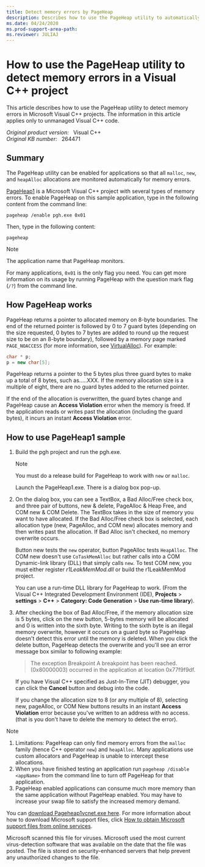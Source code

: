 ```yaml
---
title: Detect memory errors by PageHeap
description: Describes how to use the PageHeap utility to automatically monitor memory errors in a Microsoft Visual C++ project.
ms.date: 04/24/2020
ms.prod-support-area-path: 
ms.reviewer: JULIAJ
---
```

# How to use the PageHeap utility to detect memory errors in a Visual C++ project

This article describes how to use the PageHeap utility to detect memory errors in Microsoft Visual C++ projects. The information in this article applies only to unmanaged Visual C++ code.

_Original product version:_ &nbsp; Visual C++  
_Original KB number:_ &nbsp; 264471

## Summary

The PageHeap utility can be enabled for applications so that all `malloc`, `new`, and `heapAlloc` allocations are monitored automatically for memory errors.

[PageHeap1](#how-to-use-pageheap1-sample) is a Microsoft Visual C++ project with several types of memory errors. To enable PageHeap on this sample application, type in the following content from the command line:

```console
pageheap /enable pgh.exe 0x01
```

Then, type in the following content:

```console
pageheap
```

> [!NOTE]
> The application name that PageHeap monitors.

For many applications, `0x01` is the only flag you need. You can get more information on its usage by running PageHeap with the question mark flag (`/?`) from the command line.

## How PageHeap works

PageHeap returns a pointer to allocated memory on 8-byte boundaries. The end of the returned pointer is followed by 0 to 7 guard bytes (depending on the size requested, 0 bytes to 7 bytes are added to round up the request size to be on an 8-byte boundary), followed by a memory page marked `PAGE_NOACCESS` (for more information, see [VirtualAlloc](/windows/win32/api/memoryapi/nf-memoryapi-virtualalloc)). For example:

```cpp
char * p;
p = new char[5];
```

PageHeap returns a pointer to the 5 bytes plus three guard bytes to make up a total of 8 bytes, such as.....XXX. If the memory allocation size is a multiple of eight, there are no guard bytes added to the returned pointer.

If the end of the allocation is overwritten, the guard bytes change and PageHeap cause an **Access Violation** error when the memory is freed. If the application reads or writes past the allocation (including the guard bytes), it incurs an instant **Access Violation** error.

## How to use PageHeap1 sample

1. Build the pgh project and run the pgh.exe.

    > [!NOTE]
    > You must do a release build for PageHeap to work with `new` or `malloc`.

    Launch the PageHeap1.exe. There is a dialog box pop-up.

2. On the dialog box, you can see a TextBox, a Bad Alloc/Free check box, and three pair of buttons, new & delete, PageAlloc & Heap Free, and COM new & COM Delete. The TextBox takes in the size of memory you want to have allocated. If the Bad Alloc/Free check box is selected, each allocation type (new, PageAlloc, and COM new) allocates memory and then writes past the allocation. If Bad Alloc isn't checked, no memory overwrite occurs.

    Button new tests the `new` operator, button PageAlloc tests `HeapAlloc`. The COM new doesn't use `CoTaskMemAlloc` but rather calls into a COM Dynamic-link library (DLL) that simply calls `new`. To test COM new, you must either register *r1LeakMemMod.dll* or build the r1LeakMemMod project.

    You can use a run-time DLL library for PageHeap to work. (From the Visual C++ Integrated Development Environment (IDE), **Projects** > **settings** > **C++** > **Category: Code Generation** > **Use run-time library**).

3. After checking the box of Bad Alloc/Free, if the memory allocation size is 5 bytes, click on the new button, 5-bytes memory will be allocated and 0 is written into the sixth byte. Writing to the sixth byte is an illegal memory overwrite, however it occurs on a guard byte so PageHeap doesn't detect this error until the memory is deleted. When you click the delete button, PageHeap detects the overwrite and you'll see an error message box similar to following example:

    > The exception Breakpoint A breakpoint has been reached. (0x80000003) occurred in the application at location 0x77f9f9df.

    If you have Visual C++ specified as Just-In-Time (JIT) debugger, you can click the **Cancel** button and debug into the code.

    If you change the allocation size to 8 (or any multiple of 8), selecting new, pageAlloc, or COM New buttons results in an instant **Access Violation** error because you've written to an address with no access. (that is you don't have to delete the memory to detect the error).

> [!NOTE]
>
> 1. Limitations: PageHeap can only find memory errors from the `malloc` family (hence C++ operator `new`) and `heapAlloc`. Many applications use custom allocators and PageHeap is unable to intercept these allocations.
> 2. When you have finished testing an application run `pageheap /disable <appName>` from the command line to turn off PageHeap for that application.
> 3. PageHeap enabled applications can consume much more memory than the same application without PageHeap enabled. You may have to increase your swap file to satisfy the increased memory demand.

You can [download Pageheap1vcnet.exe here](https://download.microsoft.com/download/visualstudionet/sample/1.13/win98mexp/en-us/pageheap1vcnet.exe). For more information about how to download Microsoft support files, click [How to obtain Microsoft support files from online services](https://support.microsoft.com/help/119591).

Microsoft scanned this file for viruses. Microsoft used the most current virus-detection software that was available on the date that the file was posted. The file is stored on security-enhanced servers that help prevent any unauthorized changes to the file.
